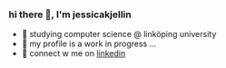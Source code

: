### hi there 👋, I'm jessicakjellin
- 🌱 studying computer science @ linköping university
- 🔨 my profile is a work in progress ... 
- 🗻 connect w me on <a href="https://www.linkedin.com/in/jessicakjellin/">linkedin</a>
